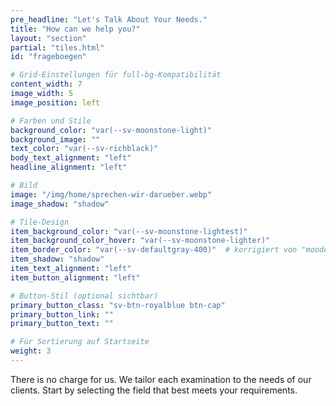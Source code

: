 ```yaml
---
pre_headline: "Let's Talk About Your Needs." 
title: "How can we help you?"
layout: "section"
partial: "tiles.html"
id: "frageboegen"

# Grid-Einstellungen für full-bg-Kompatibilität
content_width: 7
image_width: 5
image_position: left

# Farben und Stile
background_color: "var(--sv-moonstone-light)"
background_image: ""
text_color: "var(--sv-richblack)"
body_text_alignment: "left"
headline_alignment: "left"

# Bild
image: "/img/home/sprechen-wir-darueber.webp"
image_shadow: "shadow"

# Tile-Design
item_background_color: "var(--sv-moonstone-lightest)"
item_background_color_hover: "var(--sv-moonstone-lighter)"
item_border_color: "var(--sv-defaultgray-400)"  # korrigiert von "moodefaultgray"
item_shadow: "shadow"
item_text_alignment: "left"
item_button_alignment: "left"

# Button-Stil (optional sichtbar)
primary_button_class: "sv-btn-royalblue btn-cap"
primary_button_link: ""
primary_button_text: ""

# Für Sortierung auf Startseite
weight: 3
---
```


There is no charge for us. We tailor each examination to the needs of our clients. Start by selecting the field that best meets your requirements.